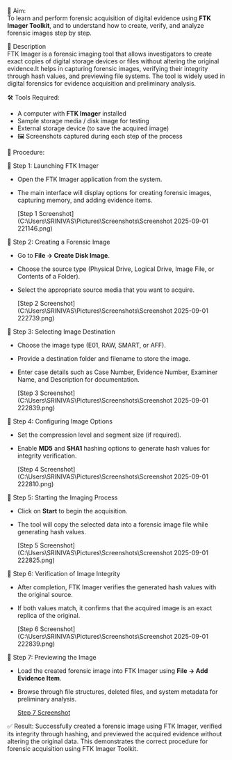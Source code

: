 
🎯 Aim:  
To learn and perform forensic acquisition of digital evidence using **FTK Imager Toolkit**, and to understand how to create, verify, and analyze forensic images step by step.  

📖 Description  
FTK Imager is a forensic imaging tool that allows investigators to create exact copies of digital storage devices or files without altering the original evidence.It helps in capturing forensic
images, verifying their integrity through hash values, and previewing file systems. The tool is widely used in digital forensics for evidence acquisition and preliminary analysis.  

🛠️ Tools Required:  
-  A computer with **FTK Imager** installed  
-  Sample storage media / disk image for testing  
-  External storage device (to save the acquired image)  
- 🖼 Screenshots captured during each step of the process  

📝 Procedure:

🔹 Step 1: Launching FTK Imager  
- Open the FTK Imager application from the system.  
- The main interface will display options for creating forensic images, capturing memory, and adding evidence items.  

  [Step 1 Screenshot](C:\Users\SRINIVAS\Pictures\Screenshots\Screenshot 2025-09-01 221146.png)  


🔹 Step 2: Creating a Forensic Image  
- Go to **File → Create Disk Image**.  
- Choose the source type (Physical Drive, Logical Drive, Image File, or Contents of a Folder).  
- Select the appropriate source media that you want to acquire.  

  [Step 2 Screenshot](C:\Users\SRINIVAS\Pictures\Screenshots\Screenshot 2025-09-01 222739.png)  

🔹 Step 3: Selecting Image Destination  
- Choose the image type (E01, RAW, SMART, or AFF).  
- Provide a destination folder and filename to store the image.  
- Enter case details such as Case Number, Evidence Number, Examiner Name, and Description for documentation.  

  [Step 3 Screenshot](C:\Users\SRINIVAS\Pictures\Screenshots\Screenshot 2025-09-01 222839.png)  

🔹 Step 4: Configuring Image Options  
- Set the compression level and segment size (if required).  
- Enable **MD5** and **SHA1** hashing options to generate hash values for integrity verification.  

  [Step 4 Screenshot](C:\Users\SRINIVAS\Pictures\Screenshots\Screenshot 2025-09-01 222810.png)  

🔹 Step 5: Starting the Imaging Process  
- Click on **Start** to begin the acquisition.  
- The tool will copy the selected data into a forensic image file while generating hash values.  

  [Step 5 Screenshot](C:\Users\SRINIVAS\Pictures\Screenshots\Screenshot 2025-09-01 222825.png)  

🔹 Step 6: Verification of Image Integrity  
- After completion, FTK Imager verifies the generated hash values with the original source.  
- If both values match, it confirms that the acquired image is an exact replica of the original.  

  [Step 6 Screenshot](C:\Users\SRINIVAS\Pictures\Screenshots\Screenshot 2025-09-01 222839.png)  

🔹 Step 7: Previewing the Image  
- Load the created forensic image into FTK Imager using **File → Add Evidence Item**.  
- Browse through file structures, deleted files, and system metadata for preliminary analysis.  

  [Step 7 Screenshot](images/step7.png)  

✅ Result:
Successfully created a forensic image using FTK Imager, verified its integrity through hashing, and previewed the acquired evidence without altering the original data. This demonstrates the correct
procedure for forensic acquisition using FTK Imager Toolkit.  
